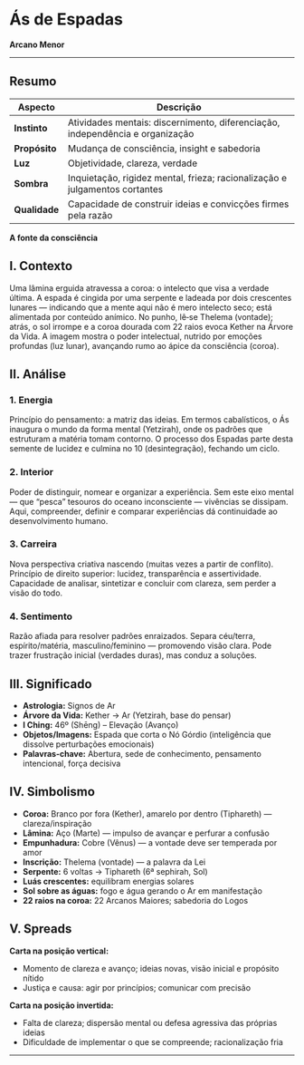 # Ás de Espadas

**Arcano Menor**

---

## **Resumo**

| **Aspecto** | **Descrição** |
|-------------|---------------|
| **Instinto** | Atividades mentais: discernimento, diferenciação, independência e organização |
| **Propósito** | Mudança de consciência, insight e sabedoria |
| **Luz** | Objetividade, clareza, verdade |
| **Sombra** | Inquietação, rigidez mental, frieza; racionalização e julgamentos cortantes |
| **Qualidade** | Capacidade de construir ideias e convicções firmes pela razão |

**A fonte da consciência**

## **I. Contexto**

Uma lâmina erguida atravessa a coroa: o intelecto que visa a verdade última. A espada é cingida por uma serpente e ladeada por dois crescentes lunares — indicando que a mente aqui não é mero intelecto seco; está alimentada por conteúdo anímico. No punho, lê‑se Thelema (vontade); atrás, o sol irrompe e a coroa dourada com 22 raios evoca Kether na Árvore da Vida. A imagem mostra o poder intelectual, nutrido por emoções profundas (luz lunar), avançando rumo ao ápice da consciência (coroa).

## **II. Análise**

### **1. Energia**

Princípio do pensamento: a matriz das ideias. Em termos cabalísticos, o Ás inaugura o mundo da forma mental (Yetzirah), onde os padrões que estruturam a matéria tomam contorno. O processo dos Espadas parte desta semente de lucidez e culmina no 10 (desintegração), fechando um ciclo.

### **2. Interior**

Poder de distinguir, nomear e organizar a experiência. Sem este eixo mental — que “pesca” tesouros do oceano inconsciente — vivências se dissipam. Aqui, compreender, definir e comparar experiências dá continuidade ao desenvolvimento humano.

### **3. Carreira**

Nova perspectiva criativa nascendo (muitas vezes a partir de conflito). Princípio de direito superior: lucidez, transparência e assertividade. Capacidade de analisar, sintetizar e concluir com clareza, sem perder a visão do todo.

### **4. Sentimento**

Razão afiada para resolver padrões enraizados. Separa céu/terra, espírito/matéria, masculino/feminino — promovendo visão clara. Pode trazer frustração inicial (verdades duras), mas conduz a soluções.

## **III. Significado**

- **Astrologia:** Signos de Ar
- **Árvore da Vida:** Kether → Ar (Yetzirah, base do pensar)
- **I Ching:** 46º (Shēng) – Elevação (Avanço)
- **Objetos/Imagens:** Espada que corta o Nó Górdio (inteligência que dissolve perturbações emocionais)
- **Palavras‑chave:** Abertura, sede de conhecimento, pensamento intencional, força decisiva

## **IV. Simbolismo**

- **Coroa:** Branco por fora (Kether), amarelo por dentro (Tiphareth) — clareza/inspiração
- **Lâmina:** Aço (Marte) — impulso de avançar e perfurar a confusão
- **Empunhadura:** Cobre (Vênus) — a vontade deve ser temperada por amor
- **Inscrição:** Thelema (vontade) — a palavra da Lei
- **Serpente:** 6 voltas → Tiphareth (6ª sephirah, Sol)
- **Luás crescentes:** equilibram energias solares
- **Sol sobre as águas:** fogo e água gerando o Ar em manifestação
- **22 raios na coroa:** 22 Arcanos Maiores; sabedoria do Logos

## **V. Spreads**

**Carta na posição vertical:**

- Momento de clareza e avanço; ideias novas, visão inicial e propósito nítido
- Justiça e causa: agir por princípios; comunicar com precisão

**Carta na posição invertida:**

- Falta de clareza; dispersão mental ou defesa agressiva das próprias ideias
- Dificuldade de implementar o que se compreende; racionalização fria

---


